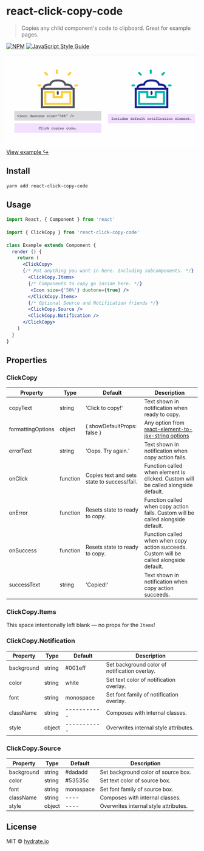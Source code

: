 # react-click-copy-code

> Copies any child component's code to clipboard. Great for example pages.

[![NPM](https://img.shields.io/npm/v/react-click-copy-code.svg)](https://www.npmjs.com/package/react-click-copy-code) [![JavaScript Style Guide](https://img.shields.io/badge/code_style-standard-brightgreen.svg)](https://standardjs.com)

[![click-copy-code-demo](example/click-copy-code-demo.gif)](https://hydrateio.github.io/react-click-copy-code/)
[View example ↪](https://hydrateio.github.io/react-click-copy-code/)

## Install

```bash
yarn add react-click-copy-code
```

## Usage

```jsx
import React, { Component } from 'react'

import { ClickCopy } from 'react-click-copy-code'

class Example extends Component {
  render () {
    return (
      <ClickCopy>
      {/* Put anything you want in here. Including subcomponents. */}
        <ClickCopy.Items>
        {/* Components to copy go inside here. */}
         <Icon size={'50%'} duotone={true} />
        </ClickCopy.Items>
        {/* Optional Source and Notification friends */}
        <ClickCopy.Source />
        <ClickCopy.Notification />
      </ClickCopy>
    )
  }
}
```

## Properties

### ClickCopy
| Property | Type | Default |  Description |
| -------- | ----------- | ---- | ------- |
| copyText | string | 'Click to copy!' | Text shown in notification when ready to copy. |
| formattingOptions | object | { showDefaultProps: false } | Any option from [react-element-to-jsx-string options](https://github.com/algolia/react-element-to-jsx-string)
| errorText | string | 'Oops. Try again.' | Text shown in notification when copy action fails. |
| onClick | function | Copies text and sets state to success/fail. | Function called when element is clicked. Custom will be called alongside default. |
| onError | function | Resets state to ready to copy. | Function called when copy action fails. Custom will be called alongside default. |
| onSuccess | function | Resets state to ready to copy. | Function called when when copy action succeeds. Custom will be called alongside default. |
| successText | string | 'Copied!' | Text shown in notification when copy action succeeds. |

### ClickCopy.Items
This space intentionally left blank — no props for the `Items`!

### ClickCopy.Notification
| Property | Type | Default | Description |
| -------- | ----------- | ---- | ------- |
| background | string | #001eff  | Set background color of notification overlay. |
| color | string | white  | Set text color of notification overlay. |
| font | string | monospace  | Set font family of notification overlay. |
| className | string | -----------  | Composes with internal classes. |
| style | object | -----------  | Overwrites internal style attributes. |


### ClickCopy.Source
| Property | Type | Default | Description |
| -------- | ----------- | ---- | ------- |
| background | string | #dadadd | Set background color of source box. |
| color | string | #53535c | Set text color of source box. |
| font | string | monospace | Set font family of source box. |
| className | string | ---- | Composes with internal classes. |
| style | object | ---- | Overwrites internal style attributes. |


## License

MIT © [hydrate.io](https://github.com/hydrateio)
